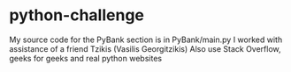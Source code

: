 # python-challenge

My source code for the PyBank section is in PyBank/main.py
I worked with assistance of a friend Tzikis (Vasilis Georgitzikis)
Also use Stack Overflow, geeks for geeks and real python websites
